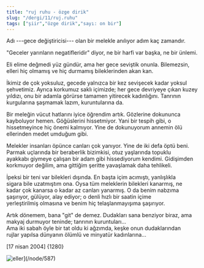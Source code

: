 ```yaml
---
title: "ruj ruhu - özge dirik"
slug: "/dergi/11/ruj.ruhu"
tags: ["şiir","özge dirik","sayı: on bir"]
---
```


Adı ---gece değiştiricisi--- olan bir melekle anılıyor adım
kaç zamandır.

"Geceler yarınların negatifleridir" diyor, ne bir harfi var başka, ne
bir ünlemi.

Eli elime değmedi yüz gündür, ama her gece seviştik onunla. Bilemezsin,  
elleri hiç olmamış ve hiç durmamış bileklerinden akan kan.

İkimiz de çok yoksuluz, gecede yalnızca bir kez sevişecek kadar yoksul  
şehvetimiz. Ayrıca korkumuz saklı içimizde; her gece devriyeye çıkan
kuzey  
yıldızı, onu bir adamla görürse tamamen yitirecek kadınlığını. Tanrının  
kurgularına şaşmamak lazım, kuruntularına da.

Bir meleğin vücut hatlarını iyice öğrendim artık. Gözlerine dokununca  
kayboluyor hemen. Göğüslerini hissetmiyor. Yani bir tespih gibi, o  
hissetmeyince hiç önemi kalmıyor. Yine de dokunuyorum annemin ölü  
ellerinden medet umduğum gibi.

Melekler insanları öpünce canları çok yanıyor. Yine de iki defa öptü
beni.  
Parmak uçlarında bir beraberlik bizimkisi, otuz yaşlarında topuklu  
ayakkabı giymeye çalışan bir adam gibi hissediyorum kendimi. Gidişimden  
korkmuyor değilim, ama gittiğim şeritte yavaşlamak daha tehlikeli.

İpeksi bir teni var bilekleri dışında. En başta içim acımıştı,
yanlışlıkla  
sigara bile uzatmıştım ona. Oysa tüm meleklerin bilekleri kanarmış, ne  
kadar çok kanarsa o kadar az canları yanarmış. O da benim nabzıma  
şaşırıyor, gülüyor, alay ediyor; o denli hızlı bir saatin içime  
yerleştirilmiş olmasına ve benim hiç telaşlanmayışıma şaşırıyor.

Artık dönemem, bana "git" de demez. Dudakları sana benziyor biraz, ama  
makyaj durmuyor teninde; tanrının kuruntuları...  
Ama iki sabah öyle bir tat oldu ki ağzımda, keşke onun dudaklarından  
rujlar yapılsa dünyanın ölümlü ve minyatür kadınlarına...

\[17 nisan 2004\] {1280}

![eller](/img/ky11_21.jpg)](/node/587)

